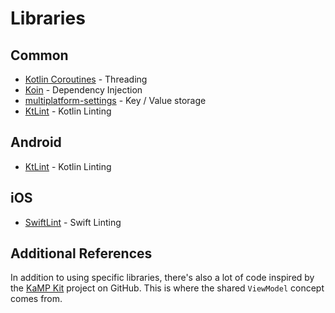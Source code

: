 # Libraries

## Common

* [Kotlin Coroutines](https://github.com/Kotlin/kotlinx.coroutines) - Threading
* [Koin](https://insert-koin.io/docs/reference/koin-mp/kmp) - Dependency Injection
* [multiplatform-settings](https://github.com/russhwolf/multiplatform-settings) - Key / Value storage
* [KtLint](https://github.com/jlleitschuh/ktlint-gradle) - Kotlin Linting

## Android
* [KtLint](https://github.com/jlleitschuh/ktlint-gradle) - Kotlin Linting

## iOS
* [SwiftLint](https://github.com/realm/SwiftLint) - Swift Linting

## Additional References

In addition to using specific libraries, there's also a lot of code inspired by the [KaMP Kit](https://github.com/touchlab/KaMPKit/blob/main/docs/GENERAL_ARCHITECTURE.md) project on GitHub. This is where the shared `ViewModel` concept comes from.
